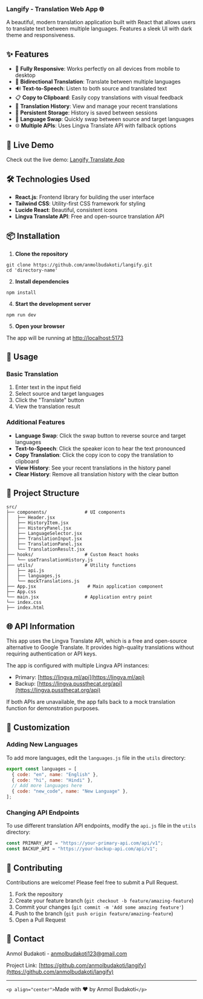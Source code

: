 ### Langify - Translation Web App 🌐

A beautiful, modern translation application built with React that allows users to translate text between multiple languages. Features a sleek UI with dark theme and responsiveness.

## ✨ Features

- 📱 **Fully Responsive**: Works perfectly on all devices from mobile to desktop
- 🔄 **Bidirectional Translation**: Translate between multiple languages
- 🔊 **Text-to-Speech**: Listen to both source and translated text
- 📋 **Copy to Clipboard**: Easily copy translations with visual feedback
- 📜 **Translation History**: View and manage your recent translations
- 💾 **Persistent Storage**: History is saved between sessions
- 🔄 **Language Swap**: Quickly swap between source and target languages
- 🌐 **Multiple APIs**: Uses Lingva Translate API with fallback options


## 🚀 Live Demo

Check out the live demo: [Langify Translate App](https://langifyapp.netlify.app/)

## 🛠️ Technologies Used

- **React.js**: Frontend library for building the user interface
- **Tailwind CSS**: Utility-first CSS framework for styling
- **Lucide React**: Beautiful, consistent icons
- **Lingva Translate API**: Free and open-source translation API


## 📦 Installation

1. **Clone the repository**


```shellscript
git clone https://github.com/anmolbudakoti/langify.git
cd 'directory-name'
```

2. **Install dependencies**


```shellscript
npm install
```

4. **Start the development server**


```shellscript
npm run dev
```

5. **Open your browser**


The app will be running at [http://localhost:5173](http://localhost:5173)

## 📖 Usage

### Basic Translation

1. Enter text in the input field
2. Select source and target languages
3. Click the "Translate" button
4. View the translation result


### Additional Features

- **Language Swap**: Click the swap button to reverse source and target languages
- **Text-to-Speech**: Click the speaker icon to hear the text pronounced
- **Copy Translation**: Click the copy icon to copy the translation to clipboard
- **View History**: See your recent translations in the history panel
- **Clear History**: Remove all translation history with the clear button


## 📁 Project Structure

```plaintext
src/
├── components/              # UI components
│   ├── Header.jsx
│   ├── HistoryItem.jsx
│   ├── HistoryPanel.jsx
│   ├── LanguageSelector.jsx
│   ├── TranslationInput.jsx
│   ├── TranslationPanel.jsx
│   └── TranslationResult.jsx
├── hooks/                   # Custom React hooks
│   └── useTranslationHistory.js
├── utils/                   # Utility functions
│   ├── api.js
│   ├── languages.js
│   └── mockTranslations.js
├── App.jsx                   # Main application component
├── App.css                  
└── main.jsx                 # Application entry point
└── index.css
├── index.html                  

```

## 🌐 API Information

This app uses the Lingva Translate API, which is a free and open-source alternative to Google Translate. It provides high-quality translations without requiring authentication or API keys.

The app is configured with multiple Lingva API instances:

- Primary: [https://lingva.ml/api](https://lingva.ml/api)
- Backup: [https://lingva.pussthecat.org/api](https://lingva.pussthecat.org/api)


If both APIs are unavailable, the app falls back to a mock translation function for demonstration purposes.

## 🔧 Customization

### Adding New Languages

To add more languages, edit the `languages.js` file in the `utils` directory:

```javascript
export const languages = [
  { code: "en", name: "English" },
  { code: "hi", name: "Hindi" },
  // Add more languages here
  { code: "new_code", name: "New Language" },
];
```

### Changing API Endpoints

To use different translation API endpoints, modify the `api.js` file in the `utils` directory:

```javascript
const PRIMARY_API = "https://your-primary-api.com/api/v1";
const BACKUP_API = "https://your-backup-api.com/api/v1";
```

## 🤝 Contributing

Contributions are welcome! Please feel free to submit a Pull Request.

1. Fork the repository
2. Create your feature branch (`git checkout -b feature/amazing-feature`)
3. Commit your changes (`git commit -m 'Add some amazing feature'`)
4. Push to the branch (`git push origin feature/amazing-feature`)
5. Open a Pull Request


## 📧 Contact

Anmol Budakoti - [anmolbudakoti123@gmail.com](mailto:anmolbudakoti123@gmail.com)

Project Link: [https://github.com/anmolbudakoti/langify](https://github.com/anmolbudakoti/langify)

---

`<p align="center">`Made with ❤️ by Anmol Budakoti`</p>`
